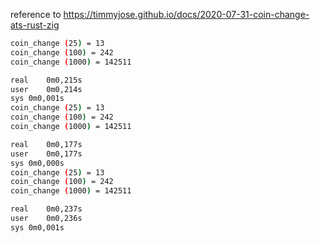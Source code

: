reference to https://timmyjose.github.io/docs/2020-07-31-coin-change-ats-rust-zig

```bash
coin_change (25) = 13
coin_change (100) = 242
coin_change (1000) = 142511

real	0m0,215s
user	0m0,214s
sys	0m0,001s
coin_change (25) = 13
coin_change (100) = 242
coin_change (1000) = 142511

real	0m0,177s
user	0m0,177s
sys	0m0,000s
coin_change (25) = 13
coin_change (100) = 242
coin_change (1000) = 142511

real	0m0,237s
user	0m0,236s
sys	0m0,001s
```
